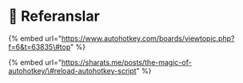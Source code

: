 # 🧐 Referanslar



{% embed url="https://www.autohotkey.com/boards/viewtopic.php?f=6&t=63835\#top" %}

{% embed url="https://sharats.me/posts/the-magic-of-autohotkey/\#reload-autohotkey-script" %}

